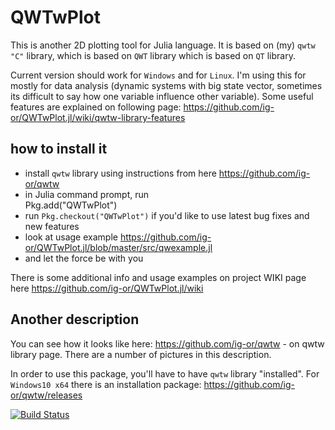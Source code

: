 # QWTwPlot

This is another 2D plotting tool for Julia language.  It is based on (my) `qwtw` `"C"` library, which is based on `QWT` library which is based on `QT` library.

Current version should work for `Windows` and for `Linux`.
I'm using this for mostly for data analysis (dynamic systems with big state vector, sometimes its difficult to say how one variable influence other variable). Some useful features are explained on following page: https://github.com/ig-or/QWTwPlot.jl/wiki/qwtw-library-features


how to install it
----------------------------
* install `qwtw` library using instructions from here
		https://github.com/ig-or/qwtw
* in Julia command prompt, run 	
		Pkg.add("QWTwPlot")
 * run `Pkg.checkout("QWTwPlot")` if you'd like to use latest bug fixes and new features
* look at usage example https://github.com/ig-or/QWTwPlot.jl/blob/master/src/qwexample.jl
* and let the force be with you

There is some additional info and usage examples on project WIKI page here  https://github.com/ig-or/QWTwPlot.jl/wiki


Another description
----------------------------
You can see how it looks like here:
		https://github.com/ig-or/qwtw - on qwtw library page. There are a number of pictures in this description.

In order to use this package, you'll have to have `qwtw` library "installed". For `Windows10 x64`  there is an installation package:  https://github.com/ig-or/qwtw/releases


[![Build Status](https://travis-ci.org/ig-or/qwtwplot.jl.svg?branch=master)](https://travis-ci.org/ig-or/qwtwplot.jl)
